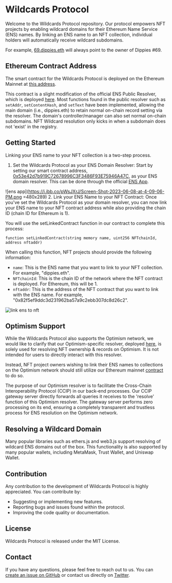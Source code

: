 # Wildcards Protocol

Welcome to the Wildcards Protocol repository. Our protocol empowers NFT projects by enabling wildcard domains for their Ethereum Name Service (ENS) names. By linking an ENS name to an NFT collection, individual holders will automatically receive wildcard subdomains. 

For example, [69.dippies.eth](https://app.ens.domains/69.dippies.eth) will always point to the owner of Dippies #69.

## Ethereum Contract Address

The smart contract for the Wildcards Protocol is deployed on the Ethereum Mainnet at [this address](https://etherscan.io/address/0x53e42d7b919C72678996C3F3486F93E75946A47C#code).

This contract is a slight modification of the official ENS Public Resolver, which is deployed [here](https://etherscan.io/address/0x4976fb03C32e5B8cfe2b6cCB31c09Ba78EBaBa41#code). Most functions found in the public resolver such as `setAddr`, `setContentHash`, and `setText` have been implemented, allowing the main domain (i.e., dippies.eth) to retain normal on-chain record setting via the resolver. The domain's controller/manager can also set normal on-chain subdomains. NFT Wildcard resolution only kicks in when a subdomain does not 'exist' in the registry.

## Getting Started

Linking your ENS name to your NFT collection is a two-step process.

1. Set the Wildcards Protocol as your ENS Domain Resolver: Start by setting our smart contract address, [0x53e42d7b919C72678996C3F3486F93E75946A47C](https://etherscan.io/address/0x53e42d7b919C72678996C3F3486F93E75946A47C#code), as your ENS domain resolver. This can be done through the official [ENS App](https://app.ens.domains/).

![ens app](https://i.ibb.co/pWsJXrJ/Screen-Shot-2023-06-08-at-4-09-06-PM.png =480x289)
2. Link your ENS Name to your NFT Contract: Once you've set the Wildcards Protocol as your domain resolver, you can now link your ENS name to your NFT contract address while also providing the chain ID (chain ID for Ethereum is 1).

You will use the setLinkedContract function in our contract to complete this process:

```solidity
function setLinkedContract(string memory name, uint256 NFTchainId, address nftaddr)
```

When calling this function, NFT projects should provide the following information:

- `name`: This is the ENS name that you want to link to your NFT collection. For example, "dippies.eth".
- `NFTchainId`: This is the chain ID of the network where the NFT contract is deployed. For Ethereum, this will be 1.
- `nftaddr`: This is the address of the NFT contract that you want to link with the ENS name. For example, "0x82f5ef9ddc3d231962ba57a9c2ebb307dc8d26c2".

![link ens to nft](https://i.ibb.co/T8xbj4Q/Screen-Shot-2023-06-08-at-3-02-17-PM.png)



## Optimism Support
While the Wildcards Protocol also supports the Optimism network, we would like to clarify that our Optimism-specific resolver, deployed [here](https://optimistic.etherscan.io/address/0xf12ca7007d5258a5d98c5da6437674ca704a2561#code), is solely used for resolving NFT ownership & records on Optimism. It is not intended for users to directly interact with this resolver.

Instead, NFT project owners wishing to link their ENS names to collections on the Optimism network should still utilize our Ethereum mainnet [contract](https://etherscan.io/address/0x53e42d7b919C72678996C3F3486F93E75946A47C#code) to do so.

The purpose of our Optimism resolver is to facilitate the Cross-Chain Interoperability Protocol (CCIP) in our back-end processes. Our CCIP gateway server directly forwards all queries it receives to the 'resolve' function of this Optimism resolver. The gateway server performs zero processing on its end, ensuring a completely transparent and trustless process for ENS resolution on the Optimism network.


## Resolving a Wildcard Domain

Many popular libraries such as ethers.js and web3.js support resolving of wildcard ENS domains out of the box. This functionality is also supported by many popular wallets, including MetaMask, Trust Wallet, and Uniswap Wallet.

## Contribution

Any contribution to the development of Wildcards Protocol is highly appreciated. You can contribute by:

- Suggesting or implementing new features.
- Reporting bugs and issues found within the protocol.
- Improving the code quality or documentation.


## License

Wildcards Protocol is released under the MIT License.

## Contact

If you have any questions, please feel free to reach out to us. You can [create an issue on GitHub](https://github.com/Wildcards-Protocol/Ethereum/issues) or contact us directly on [Twitter](https://twitter.com/wildcardswtf).
